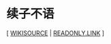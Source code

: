 # 续子不语

[ [WIKISOURCE](https://zh.wikisource.org/zh-hans/续子不语)
| [READONLY.LINK](https://readonly.link/books/https://books.readonly.link/袁枚/续子不语/book.json) ]
